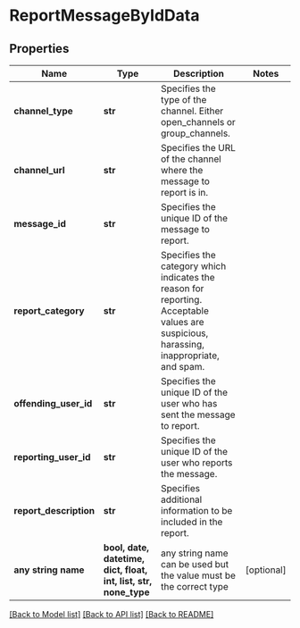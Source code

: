 # ReportMessageByIdData


## Properties
Name | Type | Description | Notes
------------ | ------------- | ------------- | -------------
**channel_type** | **str** | Specifies the type of the channel. Either open_channels or group_channels. | 
**channel_url** | **str** | Specifies the URL of the channel where the message to report is in. | 
**message_id** | **str** | Specifies the unique ID of the message to report. | 
**report_category** | **str** | Specifies the category which indicates the reason for reporting. Acceptable values are suspicious, harassing, inappropriate, and spam. | 
**offending_user_id** | **str** | Specifies the unique ID of the user who has sent the message to report. | 
**reporting_user_id** | **str** | Specifies the unique ID of the user who reports the message. | 
**report_description** | **str** | Specifies additional information to be included in the report. | 
**any string name** | **bool, date, datetime, dict, float, int, list, str, none_type** | any string name can be used but the value must be the correct type | [optional]

[[Back to Model list]](../README.md#documentation-for-models) [[Back to API list]](../README.md#documentation-for-api-endpoints) [[Back to README]](../README.md)


